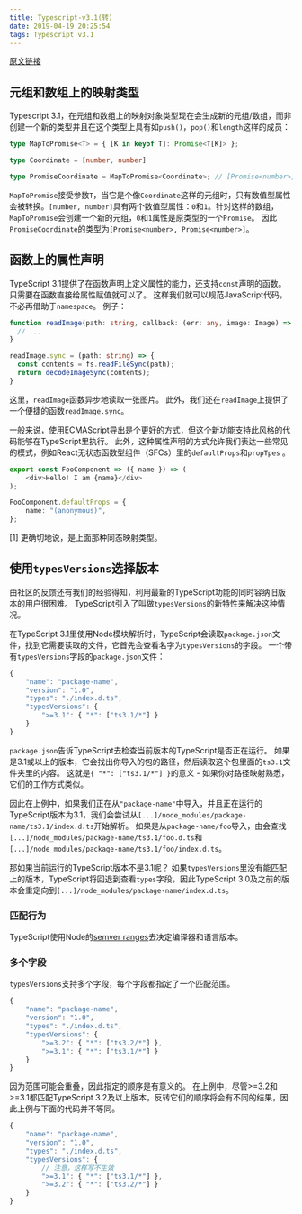 ```yaml
---
title: Typescript-v3.1(转)
date: 2019-04-19 20:25:54
tags: Typescript v3.1
---
```

[原文链接](https://www.tslang.cn/docs/release-notes/typescript-3.1.html)

## 元组和数组上的映射类型

Typescript 3.1，在元组和数组上的映射对象类型现在会生成新的元组/数组，而非创建一个新的类型并且在这个类型上具有如`push()`，`pop()`和`length`这样的成员：

```typescript
type MapToPromise<T> = { [K in keyof T]: Promise<T[K]> };

type Coordinate = [number, number]

type PromiseCoordinate = MapToPromise<Coordinate>; // [Promise<number>, Promise<number>]
```

`MapToPromise`接受参数`T`，当它是个像`Coordinate`这样的元组时，只有数值型属性会被转换。`[number, number]`具有两个数值型属性：`0`和`1`。针对这样的数组，`MapToPromise`会创建一个新的元组，`0`和`1`属性是原类型的一个`Promise`。 因此`PromiseCoordinate`的类型为`[Promise<number>, Promise<number>]`。

## 函数上的属性声明

TypeScript 3.1提供了在函数声明上定义属性的能力，还支持`const`声明的函数。只需要在函数直接给属性赋值就可以了。 这样我们就可以规范JavaScript代码，不必再借助于`namespace`。 例子：

```typescript
function readImage(path: string, callback: (err: any, image: Image) => void) {
  // ...
}

readImage.sync = (path: string) => {
  const contents = fs.readFileSync(path);
  return decodeImageSync(contents);
}
```

这里，`readImage`函数异步地读取一张图片。 此外，我们还在`readImage`上提供了一个便捷的函数`readImage.sync`。

一般来说，使用ECMAScript导出是个更好的方式，但这个新功能支持此风格的代码能够在TypeScript里执行。 此外，这种属性声明的方式允许我们表达一些常见的模式，例如React无状态函数型组件（SFCs）里的`defaultProps`和`propTpes` 。

```typescript
export const FooComponent => ({ name }) => (
    <div>Hello! I am {name}</div>
);

FooComponent.defaultProps = {
    name: "(anonymous)",
};
```

[1] 更确切地说，是上面那种同态映射类型。

## 使用`typesVersions`选择版本

由社区的反馈还有我们的经验得知，利用最新的TypeScript功能的同时容纳旧版本的用户很困难。 TypeScript引入了叫做`typesVersions`的新特性来解决这种情况。

在TypeScript 3.1里使用Node模块解析时，TypeScript会读取`package.json`文件，找到它需要读取的文件，它首先会查看名字为`typesVersions`的字段。 一个带有`typesVersions`字段的`package.json`文件：

```typescript
{
    "name": "package-name",
    "version": "1.0",
    "types": "./index.d.ts",
    "typesVersions": {
        ">=3.1": { "*": ["ts3.1/*"] }
    }
}
```

`package.json`告诉TypeScript去检查当前版本的TypeScript是否正在运行。 如果是3.1或以上的版本，它会找出你导入的包的路径，然后读取这个包里面的`ts3.1`文件夹里的内容。 这就是`{ "*": ["ts3.1/*"] }`的意义 - 如果你对路径映射熟悉，它们的工作方式类似。

因此在上例中，如果我们正在从`"package-name"`中导入，并且正在运行的TypeScript版本为3.1，我们会尝试从`[...]/node_modules/package-name/ts3.1/index.d.ts`开始解析。 如果是从`package-name/foo`导入，由会查找`[...]/node_modules/package-name/ts3.1/foo.d.ts`和`[...]/node_modules/package-name/ts3.1/foo/index.d.ts`。

那如果当前运行的TypeScript版本不是3.1呢？ 如果`typesVersions`里没有能匹配上的版本，TypeScript将回退到查看`types`字段，因此TypeScript 3.0及之前的版本会重定向到`[...]/node_modules/package-name/index.d.ts`。

### 匹配行为

TypeScript使用Node的[semver ranges](https://github.com/npm/node-semver#ranges)去决定编译器和语言版本。

### 多个字段

`typesVersions`支持多个字段，每个字段都指定了一个匹配范围。

```typescript
{
    "name": "package-name",
    "version": "1.0",
    "types": "./index.d.ts",
    "typesVersions": {
        ">=3.2": { "*": ["ts3.2/*"] },
        ">=3.1": { "*": ["ts3.1/*"] }
    }
}
```

因为范围可能会重叠，因此指定的顺序是有意义的。 在上例中，尽管>=3.2和>=3.1都匹配TypeScript 3.2及以上版本，反转它们的顺序将会有不同的结果，因此上例与下面的代码并不等同。

```typescript
{
    "name": "package-name",
    "version": "1.0",
    "types": "./index.d.ts",
    "typesVersions": {
        // 注意，这样写不生效
        ">=3.1": { "*": ["ts3.1/*"] },
        ">=3.2": { "*": ["ts3.2/*"] }
    }
}
```
